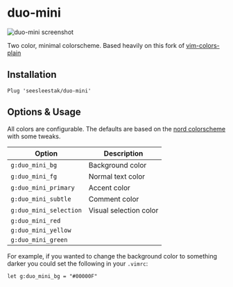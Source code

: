 # duo-mini

![duo-mini screenshot](https://i.imgur.com/luyUDSM.png)

Two color, minimal colorscheme. Based heavily on this fork of [vim-colors-plain](https://github.com/NerdyPepper/vim-colors-plain)

## Installation

```
Plug 'seesleestak/duo-mini'
```

## Options & Usage

All colors are configurable. The defaults are based on the [nord colorscheme](https://www.nordtheme.com/) with some tweaks.

| Option                  | Description            |
| ----------------------- | ---------------------- |
| `g:duo_mini_bg`         | Background color       |
| `g:duo_mini_fg`         | Normal text color      |
| `g:duo_mini_primary`    | Accent color           |
| `g:duo_mini_subtle`     | Comment color          |
| `g:duo_mini_selection`  | Visual selection color |
| `g:duo_mini_red`        |                        |
| `g:duo_mini_yellow`     |                        |
| `g:duo_mini_green`      |                        |

For example, if you wanted to change the background color to something darker you could set the following in your `.vimrc`:

```
let g:duo_mini_bg = "#00000F"
```
